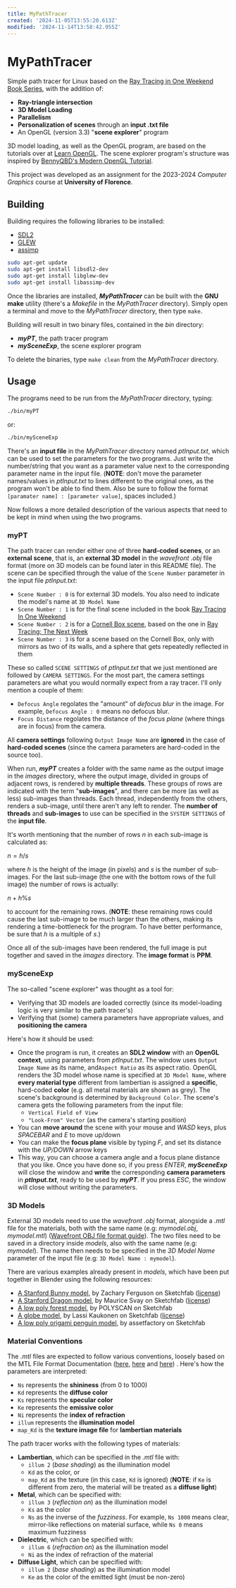 ```yaml
---
title: MyPathTracer
created: '2024-11-05T13:55:20.613Z'
modified: '2024-11-14T13:58:42.955Z'
---
```


# MyPathTracer

Simple path tracer for Linux based on the [Ray Tracing in One Weekend Book Series](https://raytracing.github.io/), with the addition of:
* **Ray-triangle intersection**
* **3D Model Loading**
* **Parallelism**
* **Personalization of scenes** through an **input .txt file**
* An OpenGL (version 3.3) "**scene explorer**" program

3D model loading, as well as the OpenGL program, are based on the tutorials over at [Learn OpenGL](https://learnopengl.com/).
The scene explorer program's structure was inspired by [BennyQBD's Modern OpenGL Tutorial](https://github.com/BennyQBD/ModernOpenGLTutorial).

This project was developed as an assignment for the 2023-2024 *Computer Graphics* course at **University of Florence**.

## Building

Building requires the following libraries to be installed:
* [SDL2](https://github.com/libsdl-org/SDL)
* [GLEW](https://glew.sourceforge.net/)
* [assimp](https://github.com/assimp/assimp)

```bash
sudo apt-get update
sudo apt-get install libsdl2-dev 
sudo apt-get install libglew-dev
sudo apt-get install libassimp-dev
```

Once the libraries are installed, ***MyPathTracer*** can be built with the **GNU make** utility (there's a *Makefile* in the *MyPathTracer* directory). Simply open a terminal and move to the *MyPathTracer* directory, then type `make`. 

Building  will result in two binary files, contained in the *bin* directory:
* ***myPT***, the path tracer program
* ***mySceneExp***, the scene explorer program

To delete the binaries, type `make clean` from the *MyPathTracer* directory.

## Usage
The programs need to be run from the *MyPathTracer* directory, typing:
```bash
./bin/myPT
```
or:
```bash
./bin/mySceneExp
```
There's an **input file** in the *MyPathTracer* directory named *ptInput.txt*, which can be used to set the parameters for the two programs. Just write the number/string that you want as a parameter value next to the corresponding parameter name in the input file. (**NOTE**: don't move the parameter names/values in *ptInput.txt* to lines different to the original ones, as the program won't be able to find them. Also be sure to follow the format `[paramater name] : [parameter value]`, spaces included.)

Now follows a more detailed description of the various aspects that need to be kept in mind when using the two programs.

### myPT
The path tracer can render either one of three **hard-coded scenes**, or an **external scene**, that is, an **external 3D model** in the *wavefront .obj* file format (more on 3D models can be found later in this README file). The scene can be specified through the value of the `Scene Number` parameter in the input file *ptInput.txt*:
* `Scene Number : 0` is for external 3D models. You also need to indicate the model's name at `3D Model Name`
* `Scene Number : 1` is for the final scene included in the book [Ray Tracing In One Weekend](https://raytracing.github.io/books/RayTracingInOneWeekend.html)
* `Scene Number : 2` is for a [Cornell Box scene](https://en.wikipedia.org/wiki/Cornell_box), based on the one in [Ray Tracing: The Next Week](https://raytracing.github.io/books/RayTracingTheNextWeek.html)
* `Scene Number : 3` is for a scene based on the Cornell Box, only with mirrors as two of its walls, and a sphere that gets repeatedly reflected in them

These so called `SCENE SETTINGS` of *ptInput.txt* that we just mentioned are followed by `CAMERA SETTINGS`. For the most part, the camera settings parameters are what you would normally expect from a ray tracer. I'll only mention a couple of them:
* `Defocus Angle` regolates the "amount" of *defocus blur* in the image. For example, `Defocus Angle : 0` means no defocus blur.
* `Focus Distance` regolates the distance of the *focus plane* (where things are in focus) from the camera.

All **camera settings** following `Output Image Name` are **ignored** in the case of **hard-coded scenes** (since the camera parameters are hard-coded in the source too).

When run, ***myPT*** creates a folder with the same name as the output image in the *images* directory, where the output image, divided in groups of adjacent rows, is rendered by **multiple threads**. These groups of rows are indicated with the term "**sub-images**", and there can be more (as well as less) sub-images than threads. Each thread, independently from the others, renders a sub-image, until there aren't any left to render. The **number of threads** and **sub-images** to use can be specified in the `SYSTEM SETTINGS` of the **input file**.

It's worth mentioning that the number of rows $n$ in each sub-image is calculated as:

$n =  h / s$

where $h$ is the height of the image (in pixels) and $s$ is the number of sub-images. 
For the last sub-image (the one with the bottom rows of the full image) the number of rows is actually:

$n + h \% s$

to account for the remaining rows.
(**NOTE**: these remaining rows could cause the last sub-image to be much larger than the others, making its rendering a time-bottleneck for the program. To have better performance, be sure that $h$ is a multiple of $s$.)

Once all of the sub-images have been rendered, the full image is put together and saved in the *images* directory. The **image format** is **PPM**.

### mySceneExp
The so-called "scene explorer" was thought as a tool for:
* Verifying that 3D models are loaded correctly (since its model-loading logic is very similar to the path tracer's)
* Verifying that (some) camera parameters have appropriate values, and **positioning the camera**

Here's how it should be used:
* Once the program is run, it creates an **SDL2 window** with an **OpenGL context**, using parameters from *ptInput.txt*.
The window uses `Output Image Name` as its name, and`Aspect Ratio` as its aspect ratio.
OpenGL renders the 3D model whose name is specified at `3D Model Name`, where **every material type** different from lambertian is assigned a **specific**, hard-coded **color** (e.g. all metal materials are shown as grey). The scene's background is determined by `Background Color`.
The scene's camera gets the following parameters from the input file:
  * `Vertical Field of View` 
  * `"Look-From" Vector` (as the camera's starting position)
* You can **move around** the scene with your mouse and *WASD* keys, plus *SPACEBAR* and *E* to move up/down
* You can make the **focus plane** visible by typing *F*, and set its distance with the *UP/DOWN* arrow keys
* This way, you can choose a camera angle and a focus plane distance that you like. Once you have done so, if you press *ENTER*, ***mySceneExp*** will close the window and **write** the corresponding **camera parameters** in ***ptInput.txt***, ready to be used by ***myPT***. If you press *ESC*, the window will close without writing the parameters.


### 3D Models
External 3D models need to use the *wavefront .obj* format, alongside a *.mtl* file for the materials, both with the same name (e.g: *mymodel.obj*, *mymodel.mtl*) ([Wavefront OBJ file format guide](https://computergraphicsguide.blogspot.com/2015/08/wavefront-obj-file-format-and-normal.html)). The two files need to be saved in a directory inside *models*, also with the same name (e.g: *mymodel*). The name then needs to be specified in the *3D Model Name* parameter of the input file (e.g: `3D Model Name : mymodel`).

There are various examples already present in *models*, which have been put together in Blender using the following resources:
* [A Stanford Bunny model](https://sketchfab.com/3d-models/glass-bunny-caeb681795a54c6eb0bf120582fe7f45), by Zachary Ferguson on Sketchfab ([license](https://creativecommons.org/licenses/by-sa/4.0/))
* [A Stanford Dragon model](https://sketchfab.com/3d-models/stanford-dragon-sss-test-d6b85e8dc4b54269b3df6c7e1e5541ba), by Maurice Svay on Sketchfab ([license](https://creativecommons.org/licenses/by/4.0/))
* [A low poly forest model](https://sketchfab.com/3d-models/low-poly-forest-1-e7bb0600ee7c47a9aadf5598861837aa), by POLYSCAN on Sketchfab
* [A globe model](https://sketchfab.com/3d-models/globe-f219f29dbd7f4b28be84c92e5c9507e6), by Lassi Kaukonen on Sketchfab ([license](https://creativecommons.org/licenses/by/4.0/))
* [A low poly origami penguin model](https://sketchfab.com/3d-models/lowpoly-origami-penguin-23627a7c3c6f4b8abf092aa505b14326), by assetfactory on Sketchfab

### Material Conventions
The *.mtl* files are expected to follow various conventions, loosely based on the MTL File Format Documentation ([here](https://docs.fileformat.com/3d/mtl/), [here](https://www.loc.gov/preservation/digital/formats/fdd/fdd000508.shtml) and [here](https://paulbourke.net/dataformats/mtl/)) .
Here's how the parameters are interpreted:
* `Ns` represents the **shininess** (from 0 to 1000)
* `Kd` represents the **diffuse color**
* `Ks` represents the **specular color**
* `Ke` represents the **emissive color**
* `Ni` represents the **index of refraction**
* `illum` represents the **illumination model** 
* `map_Kd` is the **texture image file** for **lambertian materials**

The path tracer works with the following types of materials:
* **Lambertian**, which can be specified in the *.mtl* file with:
  * `illum 2` (*base shading*) as the illumination model
  * `Kd` as the color, or
  * `map_Kd` as the texture (in this case, `Kd` is ignored) (**NOTE**: if `Ke` is different from zero, the material will be treated as a **diffuse light**)
* **Metal**, which can be specified with:
  * `illum 3` (*reflection on*) as the illumination model
  * `Ks` as the color
  * `Ns` as the inverse of the *fuzziness*. For example, `Ns 1000` means clear, mirror-like reflections on material surface, while `Ns 0` means maximum fuzziness
* **Dielectric**, which can be specified with:
  * `illum 6` (*refraction on*) as the illumination model
  * `Ni` as the index of refraction of the material
* **Diffuse Light**, which can be specified with:
  * `illum 2` (*base shading*) as the illumination model
  * `Ke` as the color of the emitted light (must be non-zero)








